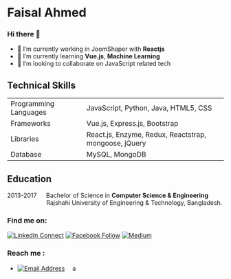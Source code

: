 # Faisal Ahmed


### Hi there 👋

- 🔭 I’m currently working in JoomShaper with **Reactjs**
- 🌱 I’m currently learning **Vue.js**, **Machine Learning**
- 👯 I’m looking to collaborate on JavaScript related tech
<!-- - 🤔 I’m looking for help with ... -->
<!-- - 💬 Ask me about ... -->

## Technical Skills
<table>
    <tr>
        <td>Programming Languages</td>
        <td>JavaScript, Python, Java, HTML5, CSS</td>
    </tr>
    <tr>
        <td>Frameworks</td>
        <td>Vue.js, Express.js, Bootstrap</td>
    </tr>
    <tr>
        <td>Libraries</td>
        <td>React.js, Enzyme, Redux, Reactstrap, mongoose, jQuery</td>
    </tr>
    <tr>
        <td>Database</td>
        <td>MySQL, MongoDB</td>
    </tr>
</table>

## Education
2013-2017 &emsp; Bachelor of Science in  **Computer Science & Engineering**  
&emsp;&emsp;&emsp;&emsp;&emsp;&emsp;&ensp;Rajshahi University of Engineering & Technology, Bangladesh.

 ### Find me on: 
 [![LinkedIn Connect](https://img.shields.io/badge/%20-Linkedin-black?color=14171A&labelColor=0e76a8&logo=linkedin&logoColor=ffffff)](https://www.linkedin.com/in/faisal-ahmed29/) 
[![Facebook Follow](https://img.shields.io/badge/%20-Facebook-black?color=14171A&labelColor=1976d2&logo=facebook&logoColor=ffffff)](https://www.facebook.com/Faisal.Ahmed.029) 
[![Medium](https://img.shields.io/badge/%20-Medium-black?color=14171A&labelColor=000&logo=medium&logoColor=fff)](https://www.linkedin.com/in/faisal-ahmed29/) 

 ### Reach me : 
- [![Email Address](https://img.shields.io/badge/%20-@Email-black?color=14171A&labelColor=D44638&logo=gmail&logoColor=fff)](mailto:faisalcse29@gmail.com)&emsp; a
